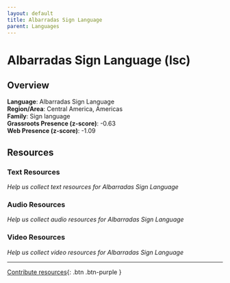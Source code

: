 ```yaml
---
layout: default
title: Albarradas Sign Language
parent: Languages
---
```


# Albarradas Sign Language (lsc)

## Overview

**Language**: Albarradas Sign Language  
**Region/Area**: Central America, Americas  
**Family**: Sign language  
**Grassroots Presence (z-score)**: -0.63  
**Web Presence (z-score)**: -1.09  

## Resources

### Text Resources
*Help us collect text resources for Albarradas Sign Language*

### Audio Resources
*Help us collect audio resources for Albarradas Sign Language*

### Video Resources
*Help us collect video resources for Albarradas Sign Language*

---

[Contribute resources](https://forms.office.com/e/1SfLJx3u1r){: .btn .btn-purple }
